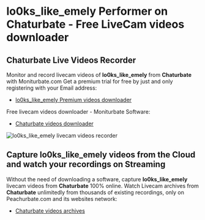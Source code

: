 # lo0ks_like_emely Performer on Chaturbate - Free LiveCam videos downloader

## Chaturbate Live Videos Recorder

Monitor and record livecam videos of **lo0ks_like_emely** from **Chaturbate** with Moniturbate.com
Get a premium trial for free by just and only registering with your Email address:
* [lo0ks_like_emely Premium videos downloader](https://moniturbate.com/request-demo-licence-key.html)

Free livecam videos downloader - Moniturbate Software:
* [Chaturbate videos downloader](https://moniturbate.com/moniturbate-download-software.html)

![lo0ks_like_emely livecam videos recorder](https://peachurnet.com/templates/moniturbate-software.png)


## Capture lo0ks_like_emely videos from the Cloud and watch your recordings on Streaming

Without the need of downloading a software, capture **lo0ks_like_emely** livecam videos from **Chaturbate** 100% online.
Watch Livecam archives from **Chaturbate** unlimitedly from thousands of existing recordings, only on Peachurbate.com and its websites network:
* [Chaturbate videos archives](https://peachurnet.com/)